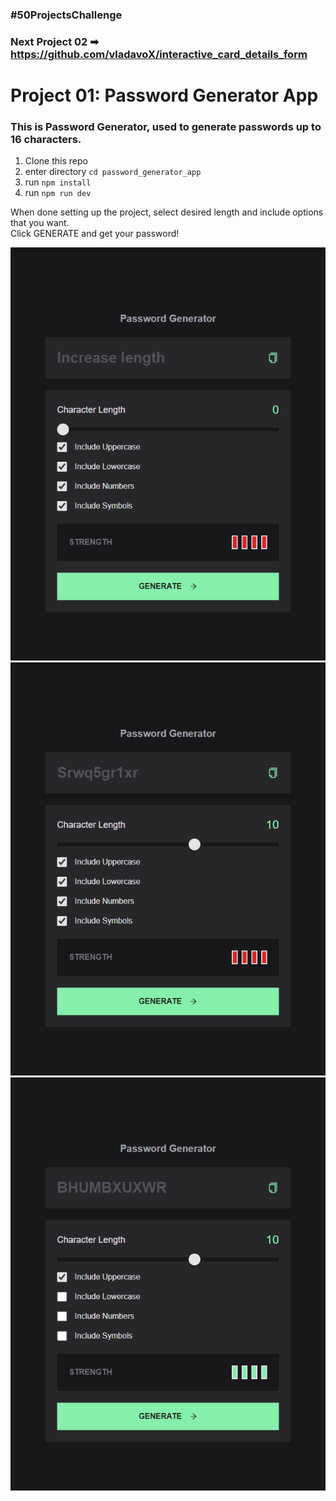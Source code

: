 ### #50ProjectsChallenge

### Next Project 02 ➡ https://github.com/vladavoX/interactive_card_details_form

# Project 01: Password Generator App

### This is Password Generator, used to generate passwords up to 16 characters.

1. Clone this repo
2. enter directory `cd password_generator_app`
3. run `npm install`
4. run `npm run dev`

When done setting up the project, select desired length and include options that you want. <br>
Click GENERATE and get your password!

![alt text](https://github.com/vladavoX/password_generator_app/blob/main/design/image1.png?raw=true)
![alt text](https://github.com/vladavoX/password_generator_app/blob/main/design/image2.png?raw=true)
![alt text](https://github.com/vladavoX/password_generator_app/blob/main/design/image3.png?raw=true)

